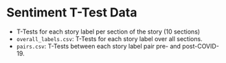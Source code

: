 # Sentiment T-Test Data
- T-Tests for each story label per section of the story (10 sections)
- `overall_labels.csv`: T-Tests for each story label over all sections. 
- `pairs.csv`: T-Tests between each story label pair pre- and post-COVID-19.

